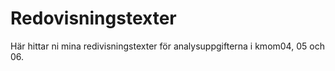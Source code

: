 ---
---
Redovisningstexter
=========================

Här hittar ni mina redivisningstexter för analysuppgifterna i kmom04, 05 och 06. 
